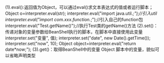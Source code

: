 (1).eval():返回值为Object，可以通过eval()求文本表达式的值或者运行脚本；
    Object o=interpreter.eval(str);
        interpreter.eval("import java.util.*;");//引入util
        interpreter.eval("import com.xxx.function.*;");//引入自己的function包
        interpreter.eval("Test.getName()");//执行Test类的getName()方法
(2).set()：传递对象的变量参数给BeanShell执行的脚本，在脚本中直接使用此变量
    interpreter.set("变量", 值);
        interpreter.set("date", new Date().getTime());
        interpreter.set("now", 10);
        Object object=interpreter.eval("return date*now;");
(3).get()：取得BeanShell中的变量 Object
    脚本中的变量，貌似可以省略声明类型